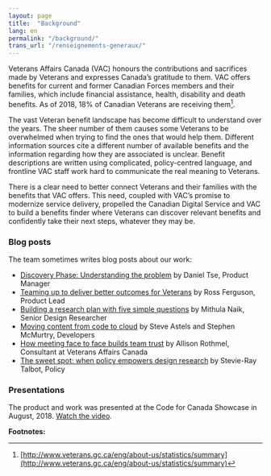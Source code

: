 ```yaml
---
layout: page
title:  "Background"
lang: en
permalink: "/background/"
trans_url: "/renseignements-generaux/"
---
```


Veterans Affairs Canada (VAC) honours the contributions and sacrifices made by Veterans and expresses Canada’s gratitude to them. VAC offers benefits for current and former Canadian Forces members and their families, which include financial assistance, health, disability and death benefits. As of 2018, 18% of Canadian Veterans are receiving them[^2].

The vast Veteran benefit landscape has become difficult to understand over the years. The sheer number of them causes some Veterans to be overwhelmed when trying to find the ones that would help them. Different information sources cite a different number of available benefits and the information regarding how they are associated is unclear. Benefit descriptions are written using complicated, policy-centred language, and frontline VAC staff work hard to communicate the real meaning to Veterans.

There is a clear need to better connect Veterans and their families with the benefits that VAC offers. This need, coupled with VAC’s promise to modernize service delivery, propelled the Canadian Digital Service and VAC to build a benefits finder where Veterans can discover relevant benefits and confidently take their next steps, whatever they may be.

### Blog posts

The team sometimes writes blog posts about our work:

* [Discovery Phase: Understanding the problem](https://medium.com/@canadiandigitalservice/discovery-phase-understanding-the-problem-3667eef668c3) by Daniel Tse, Product Manager
* [Teaming up to deliver better outcomes for Veterans](https://medium.com/@canadiandigitalservice/teaming-up-to-deliver-better-outcomes-for-veterans-f70ef4b1d3d7) by Ross Ferguson, Product Lead
* [Building a research plan with five simple questions](https://medium.com/@canadiandigitalservice/building-a-research-plan-with-five-simple-questions-c48b17d22041) by Mithula Naik, Senior Design Researcher
* [Moving content from code to cloud](https://medium.com/@canadiandigitalservice/moving-content-from-code-to-cloud-d5ad0f34ce20) by Steve Astels and Stephen McMurtry, Developers
* [How meeting face to face builds team trust](https://medium.com/@canadiandigitalservice/how-meeting-face-to-face-builds-team-trust-e2bcb4d98159) by Allison Rothmel, Consultant at Veterans Affairs Canada
* [The sweet spot: when policy empowers design research](https://medium.com/@canadiandigitalservice/the-sweet-spot-when-policy-empowers-design-research-617022b09bd1) by Stevie-Ray Talbot, Policy

### Presentations

The product and work was presented at the Code for Canada Showcase in August, 2018. [Watch the video](https://www.youtube.com/watch?v=0EqcDVPtbX4).

**Footnotes:**

[^1]: [http://www.veterans.gc.ca/eng/about-us/statistics/summary](http://www.veterans.gc.ca/eng/about-us/statistics/summary)
[^2]: [http://www.veterans.gc.ca/eng/about-us/statistics/summary](http://www.veterans.gc.ca/eng/about-us/statistics/summary)
